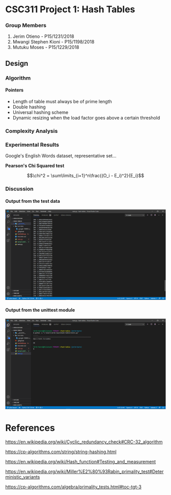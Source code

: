 # CSC311 Project 1: Hash Tables

### Group Members

1. Jerim Otieno - P15/1231/2018
2. Mwangi Stephen Kioni - P15/1198/2018
3. Mutuku Moses - P15/1229/2018

## Design

### Algorithm

#### Pointers

- Length of table must always be of prime length
- Double hashing
- Universal hashing scheme
- Dynamic resizing when the load factor goes above a certain threshold

### Complexity Analysis

### Experimental Results

Google's English Words dataset, representative set...

**Pearson's Chi Squared test**

$$\chi^2 = \sum\limits_{i=1}^n\frac{(O_i - E_i)^2}{E_i}$$

### Discussion


#### Output from the test data
![test data](output_sample/1.png "test_data")

#### Output from the unittest module
![unittest_output](output_sample/2.png "unittest output")

# References

https://en.wikipedia.org/wiki/Cyclic_redundancy_check#CRC-32_algorithm

https://cp-algorithms.com/string/string-hashing.html

https://en.wikipedia.org/wiki/Hash_function#Testing_and_measurement

https://en.wikipedia.org/wiki/Miller%E2%80%93Rabin_primality_test#Deterministic_variants

https://cp-algorithms.com/algebra/primality_tests.html#toc-tgt-3
